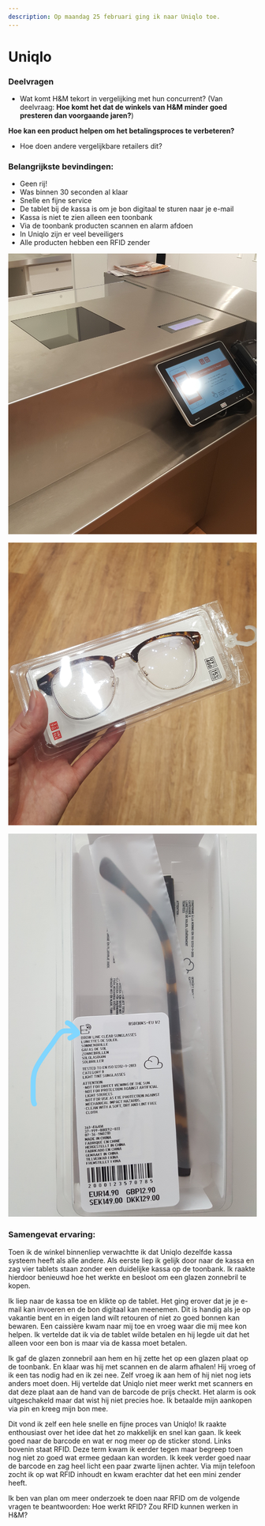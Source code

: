 ```yaml
---
description: Op maandag 25 februari ging ik naar Uniqlo toe.
---
```


# Uniqlo

### Deelvragen

* Wat komt H&M tekort in vergelijking met hun concurrent? \(Van deelvraag: **Hoe komt het dat de winkels van H&M minder goed presteren dan voorgaande jaren?**\)

**Hoe kan een product helpen om het betalingsproces te verbeteren?** 

* Hoe doen andere vergelijkbare retailers dit? 

### **Belangrijkste bevindingen:**

* Geen rij!
* Was binnen 30 seconden al klaar
* Snelle en fijne service
* De tablet bij de kassa is om je bon digitaal te sturen naar je e-mail
* Kassa is niet te zien alleen een toonbank
* Via de toonbank producten scannen en alarm afdoen
* In Uniqlo zijn er veel beveiligers
* Alle producten hebben een RFID zender

![De toonbank waar de caissi&#xE8;re het product scant en label afhaalt](../../.gitbook/assets/20190225_145852.jpg)

![De gekochte bril](../../.gitbook/assets/20190225_145908.jpg)

![Staat duidelijk op dat het een RFID zender heeft](../../.gitbook/assets/inked20190227_162751_li_2.jpg)

### **Samengevat ervaring:**

Toen ik de winkel binnenliep verwachtte ik dat Uniqlo dezelfde kassa systeem heeft als alle andere. Als eerste liep ik gelijk door naar de kassa en zag vier tablets staan zonder een duidelijke kassa op de toonbank. Ik raakte hierdoor benieuwd hoe het werkte en besloot om een glazen zonnebril te kopen.

Ik liep naar de kassa toe en klikte op de tablet. Het ging erover dat je je e-mail kan invoeren en de bon digitaal kan meenemen. Dit is handig als je op vakantie bent en in eigen land wilt retouren of niet zo goed bonnen kan bewaren. Een caissière kwam naar mij toe en vroeg waar die mij mee kon helpen. Ik vertelde dat ik via de tablet wilde betalen en hij legde uit dat het alleen voor een bon is maar via de kassa moet betalen.

Ik gaf de glazen zonnebril aan hem en hij zette het op een glazen plaat op de toonbank. En klaar was hij met scannen en de alarm afhalen! Hij vroeg of ik een tas nodig had en ik zei nee. Zelf vroeg ik aan hem of hij niet nog iets anders moet doen. Hij vertelde dat Uniqlo niet meer werkt met scanners en dat deze plaat aan de hand van de barcode de prijs checkt. Het alarm is ook uitgeschakeld maar dat wist hij niet precies hoe. Ik betaalde mijn aankopen via pin en kreeg mijn bon mee.

Dit vond ik zelf een hele snelle en fijne proces van Uniqlo! Ik raakte enthousiast over het idee dat het zo makkelijk en snel kan gaan. Ik keek goed naar de barcode en wat er nog meer op de sticker stond. Links bovenin staat RFID. Deze term kwam ik eerder tegen maar begreep toen nog niet zo goed wat ermee gedaan kan worden. Ik keek verder goed naar de barcode en zag heel licht een paar zwarte lijnen achter. Via mijn telefoon zocht ik op wat RFID inhoudt en kwam erachter dat het een mini zender heeft.

Ik ben van plan om meer onderzoek te doen naar RFID om de volgende vragen te beantwoorden: Hoe werkt RFID? Zou RFID kunnen werken in H&M?


